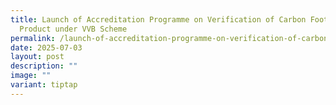```yaml
---
title: Launch of Accreditation Programme on Verification of Carbon Footprint of
  Product under VVB Scheme
permalink: /launch-of-accreditation-programme-on-verification-of-carbon-footprint-of-product-under-vvb-scheme/
date: 2025-07-03
layout: post
description: ""
image: ""
variant: tiptap
---
```

